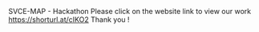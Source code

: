 SVCE-MAP - Hackathon
Please click on the website link to view our work
https://shorturl.at/cIKO2
Thank you ! 
